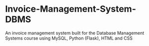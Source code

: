 # Invoice-Management-System-DBMS
An invoice management system built for the Database Management Systems course using MySQL, Python (Flask), HTML and CSS
